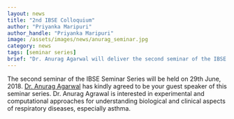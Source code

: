 ```yaml
---
layout: news
title: "2nd IBSE Colloquium"
author: "Priyanka Maripuri"
author_handle: "Priyanka Maripuri"
image: /assets/images/news/anurag_seminar.jpg
category: news
tags: [seminar series]
brief: "Dr. Anurag Agarwal will deliver the second seminar of the IBSE Seminar Series on 29-June-2018!"
---
```

The second seminar of the IBSE Seminar Series will be held on 29th June, 2018. [Dr. Anurag Agarwal](https://www.igib.res.in/?q=AnuragAgrawal) has kindly agreed to be your guest speaker of this seminar series. Dr. Anurag Agrawal is interested in experimental and computational approaches for understanding biological and clinical aspects of respiratory diseases, especially asthma.
